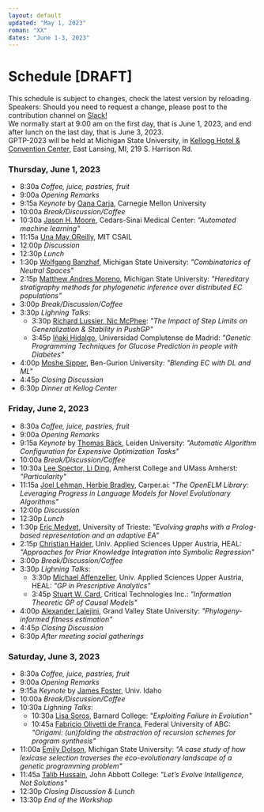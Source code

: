 ```yaml
---
layout: default
updated: "May 1, 2023"
roman: "XX"
dates: "June 1-3, 2023"
---
```


# Schedule [DRAFT]

This schedule is subject to  changes, check the latest version by reloading. Speakers: Should you need to request a change, please post to the contribution channel on [Slack!](https://gptp-workshops.slack.com)  
We normally start at 9:00 am on the first day, that is June 1, 2023,
and end after lunch on the last day, that is June 3, 2023.  
GPTP-2023 will be held at Michigan State University, in [Kellogg Hotel & Convention Center](https://https://kelloggcenter.com/), East Lansing, MI, 219 S. Harrison Rd.

### Thursday, June 1, 2023

- 8:30a _Coffee, juice, pastries, fruit_
- 9:00a _Opening Remarks_
- 9:15a _Keynote_ by [Oana Carja](https://cbd.cmu.edu/people/carja.html), Carnegie Mellon University
- 10:00a _Break/Discussion/Coffee_
- 10:30a [Jason H. Moore](https://researchers.cedars-sinai.edu/Jason.Moore), Cedars-Sinai Medical Center: _"Automated machine learning"_
- 11:15a [Una May OReilly](https://www.csail.mit.edu/person/una-may-oreilly), MIT CSAIL
- 12:00p _Discussion_
- 12:30p _Lunch_
- 1:30p [Wolfgang Banzhaf](https://www.cse.msu.edu/~banzhafw/), Michigan State University: _"Combinatorics of Neutral Spaces"_
- 2:15p [Matthew Andres Moreno](https://directory.natsci.msu.edu/Directory/Profiles/Person/103198), Michigan State University:  _"Hereditary stratigraphy methods for phylogenetic inference over distributed EC populations"_
- 3:00p _Break/Discussion/Coffee_
- 3:30p _Lighning Talks_:  
  - 3:30p [Richard Lussier, Nic McPhee](https://academics.morris.umn.edu/nic-mcphee): _"The Impact of Step Limits on Generalization & Stability in PushGP"_
  - 3:45p [Iñaki Hidalgo](https://www.ucm.es/directorio?id=9382), Universidad Complutense de Madrid: _"Genetic Programming Techniques for Glucose Prediction in people with Diabetes"_
- 4:00p [Moshe Sipper](https://www.moshesipper.com/), Ben-Gurion University: _"Blending EC with DL and ML"_
- 4:45p _Closing Discussion_
- 6:30p _Dinner at Kellog Center_


### Friday, June 2, 2023

- 8:30a _Coffee, juice, pastries, fruit_
- 9:00a _Opening Remarks_
- 9:15a _Keynote_ by [Thomas Bäck](https://www.universiteitleiden.nl/en/staffmembers/thomas-back), Leiden University: _"Automatic Algorithm Configuration for Expensive Optimization Tasks"_
- 10:00a _Break/Discussion/Coffee_
- 10:30a [Lee Spector, Li Ding](https://www.amherst.edu/people/facstaff/lspector), Amherst College and UMass Amherst: _"Particularity"_
- 11:15a [Joel Lehman, Herbie Bradley](https://Carper.ai), Carper.ai: _"The OpenELM Library: Leveraging Progress in Language Models for Novel Evolutionary Algorithms"_
- 12:00p _Discussion_
- 12:30p _Lunch_
-  1:30p [Eric Medvet](https://medvet.inginf.units.it/), University of Trieste: _"Evolving graphs with a Prolog-based representation and an adaptive EA"_
- 2:15p [Christian Haider](https://heal.heuristiclab.com/team/haider), Univ. Applied Sciences Upper Austria, HEAL: _"Approaches for Prior Knowledge Integration into Symbolic Regression"_
- 3:00p _Break/Discussion/Coffee_
- 3:30p _Lighning Talks_:
  - 3:30p [Michael Affenzeller](https://heal.heuristiclab.com/team/affenzeller), Univ. Applied Sciences Upper Austria, HEAL: _"GP in Prescriptive Analytics"_
  - 3:45p [Stuart W. Card](https://www.critical.com/index.html), Critical Technologies Inc.: _"Information Theoretic GP of Causal Models"_
- 4:00p [Alexander Lalejini](https://www.gvsu.edu/computing/lalejini-alexander-111.htm), Grand Valley State University: _"Phylogeny-informed fitness estimation"_
- 4:45p _Closing Discussion_
- 6:30p _After meeting social gatherings_



### Saturday, June 3, 2023
- 8:30a _Coffee, juice, pastries, fruit_
- 9:00a _Opening Remarks_
- 9:15a _Keynote_ by [James Foster](https://www.uidaho.edu/sci/biology/people/faculty/foster), Univ. Idaho 
- 10:00a _Break/Discussion/Coffee_
- 10:30a _Lighning Talks_:
  - 10:30a [Lisa Soros](https://cs.barnard.edu/profiles/lisa-soros), Barnard College: _"Exploiting Failure in Evolution"_
  - 10:45a [Fabricio Olivetti de Franca](https://www.ufabc.edu.br/ensino/docentes/fabricio-olivetti-de-franca), Federal University of ABC: _"Origami: (un)folding the abstraction of recursion schemes for program synthesis"_
- 11:00a [Emily Dolson](https://www.egr.msu.edu/people/profile/dolsonem), Michigan State University: _"A case study of how lexicase selection traverses the eco-evolutionary landscape of a genetic programming problem"_
- 11:45a [Talib Hussain](https://departments.johnabbott.qc.ca/william%20russell%202/talib-hussain/), John Abbott College: _"Let’s Evolve Intelligence, Not Solutions"_
-  12:30p _Closing Discussion & Lunch_
-  13:30p _End of the Workshop_


<!-- ## For travel preparations -->





